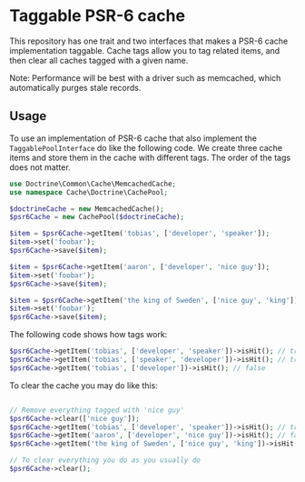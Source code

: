 # Taggable PSR-6 cache

This repository has one trait and two interfaces that makes a PSR-6 cache implementation taggable. 
Cache tags allow you to tag related items, and then clear all caches tagged with a given name. 

Note: Performance will be best with a driver such as memcached, which automatically purges stale records.

## Usage


To use an implementation of PSR-6 cache that also implement the `TaggablePoolInterface` do like the following code. 
We create three cache items and store them in the cache with different tags. The order of the tags does not matter. 

```php
use Doctrine\Common\Cache\MemcachedCache;
use namespace Cache\Doctrine\CachePool;

$doctrineCache = new MemcachedCache();
$psr6Cache = new CachePool($doctrineCache);

$item = $psr6Cache->getItem('tobias', ['developer', 'speaker']);
$item->set('foobar');
$psr6Cache->save($item);

$item = $psr6Cache->getItem('aaron', ['developer', 'nice guy']);
$item->set('foobar');
$psr6Cache->save($item);

$item = $psr6Cache->getItem('the king of Sweden', ['nice guy', 'king']);
$item->set('foobar');
$psr6Cache->save($item);
```

The following code shows how tags work:

```php
$psr6Cache->getItem('tobias', ['developer', 'speaker'])->isHit(); // true
$psr6Cache->getItem('tobias', ['speaker', 'developer'])->isHit(); // true
$psr6Cache->getItem('tobias', ['developer'])->isHit(); // false
```

To clear the cache you may do like this: 

```php

// Remove everything tagged with 'nice guy'
$psr6Cache->clear(['nice guy']);
$psr6Cache->getItem('tobias', ['developer', 'speaker'])->isHit(); // true
$psr6Cache->getItem('aaron', ['developer', 'nice guy'])->isHit(); // false
$psr6Cache->getItem('the king of Sweden', ['nice guy', 'king'])->isHit(); // false

// To clear everything you do as you usually do
$psr6Cache->clear();
```
